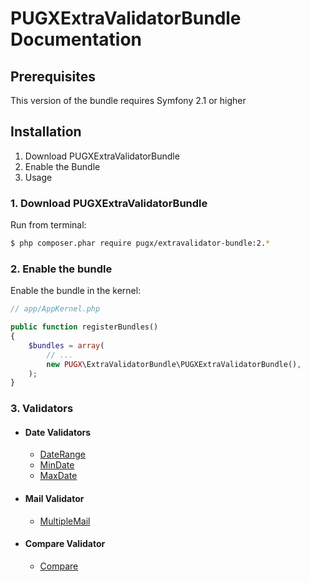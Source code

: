 PUGXExtraValidatorBundle Documentation
======================================

## Prerequisites

This version of the bundle requires Symfony 2.1 or higher

## Installation

1. Download PUGXExtraValidatorBundle
2. Enable the Bundle
3. Usage

### 1. Download PUGXExtraValidatorBundle

Run from terminal:

``` bash
$ php composer.phar require pugx/extravalidator-bundle:2.*
```

### 2. Enable the bundle

Enable the bundle in the kernel:

``` php
// app/AppKernel.php

public function registerBundles()
{
    $bundles = array(
        // ...
        new PUGX\ExtraValidatorBundle\PUGXExtraValidatorBundle(),
    );
}
```

### 3. Validators


* #### Date Validators

	* [DateRange](dateRange.md)
	* [MinDate](minDate.md)
	* [MaxDate](maxDate.md)

* #### Mail Validator
	* [MultipleMail](multipleMail.md)

* #### Compare Validator
	* [Compare](compare.md)
